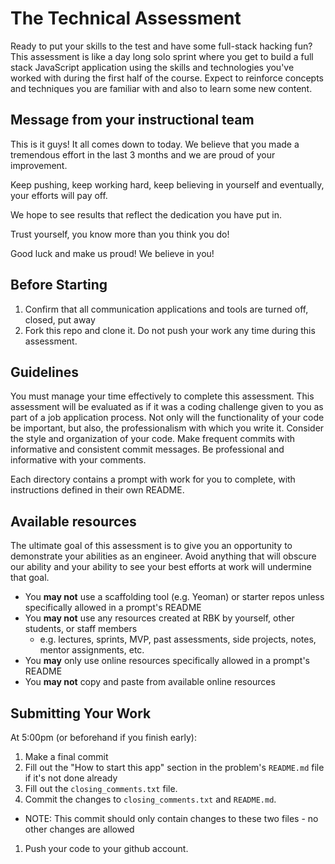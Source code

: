 # The Technical Assessment

Ready to put your skills to the test and have some full-stack hacking fun? This assessment is like a day long solo sprint where you get to build a full stack JavaScript application using the skills and technologies you've worked with during the first half of the course. Expect to reinforce concepts and techniques you are familiar with and also to learn some new content.

## Message from your instructional team

This is it guys! It all comes down to today. We believe that you made a tremendous effort in the last 3 months and we are proud of your improvement.

Keep pushing, keep working hard, keep believing in yourself and eventually, your efforts will pay off.

We hope to see results that reflect the dedication you have put in.

Trust yourself, you know more than you think you do!

Good luck and make us proud! We believe in you!

## Before Starting

1. Confirm that all communication applications and tools are turned off, closed, put away
1. Fork this repo and clone it. Do not push your work any time during this assessment.

## Guidelines

You must manage your time effectively to complete this assessment. This assessment will be evaluated as if it was a coding challenge given to you as part of a job application process. Not only will the functionality of your code be important, but also, the professionalism with which you write it. Consider the style and organization of your code. Make frequent commits with informative and consistent commit messages. Be professional and informative with your comments.

Each directory contains a prompt with work for you to complete, with instructions defined in their own README.

## Available resources

The ultimate goal of this assessment is to give you an opportunity to demonstrate your abilities as an engineer. Avoid anything that will obscure our ability and your ability to see your best efforts at work will undermine that goal.

* You **may not** use a scaffolding tool (e.g. Yeoman) or starter repos unless specifically allowed in a prompt's README
* You **may not** use any resources created at RBK by yourself, other students, or staff members
  * e.g. lectures, sprints, MVP, past assessments, side projects, notes, mentor assignments, etc.
* You **may** only use online resources specifically allowed in a prompt's README
* You **may not** copy and paste from available online resources

## Submitting Your Work

At 5:00pm (or beforehand if you finish early):

1. Make a final commit
1. Fill out the "How to start this app" section in the problem's `README.md` file if it's not done already
1. Fill out the `closing_comments.txt` file.
1. Commit the changes to `closing_comments.txt` and `README.md`.
  - NOTE: This commit should only contain changes to these two files - no other changes are allowed
1. Push your code to your github account.